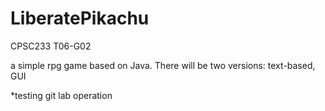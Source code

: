 # LiberatePikachu

CPSC233 T06-G02

a simple rpg game based on Java.
There will be two versions: text-based, GUI

*testing git lab operation
